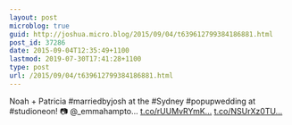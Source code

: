 ```yaml
---
layout: post
microblog: true
guid: http://joshua.micro.blog/2015/09/04/t639612799384186881.html
post_id: 37286
date: 2015-09-04T12:35:49+1100
lastmod: 2019-07-30T17:41:28+1100
type: post
url: /2015/09/04/t639612799384186881.html
---
```

Noah + Patricia #marriedbyjosh at the #Sydney #popupwedding at #studioneon!
📷 @_emmahampto… [t.co/rUUMvRYmK...](http://t.co/rUUMvRYmKS) [t.co/NSUrXz0TU...](http://t.co/NSUrXz0TUF)
